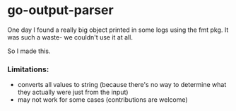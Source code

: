 # go-output-parser

One day I found a really big object printed in some logs using the fmt pkg.
It was such a waste- we couldn't use it at all.

So I made this.


### Limitations:
- converts all values to string (because there's no way to determine what they actually were just from the input)
- may not work for some cases (contributions are welcome)
